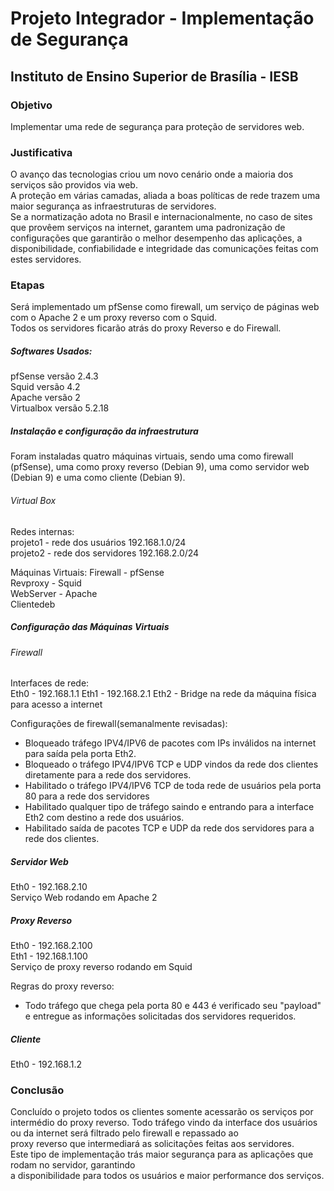
# Projeto Integrador - Implementação de Segurança

## Instituto de Ensino Superior de Brasília - IESB  

### Objetivo  
  Implementar uma rede de segurança para proteção de servidores web.

### Justificativa  
  O avanço das tecnologias criou um novo cenário onde a maioria dos serviços são providos via web.  
  A proteção em várias camadas, aliada a boas políticas de rede trazem uma maior segurança as infraestruturas de servidores.  
  Se a normatização adota no Brasil e internacionalmente, no caso de sites que provêem serviços na internet, garantem uma padronização de configurações que garantirão o melhor desempenho das aplicações, a disponibilidade, confiabilidade e integridade das comunicações feitas com estes servidores.
### Etapas  
  Será implementado um pfSense como firewall, um serviço de páginas web com o Apache 2 e um proxy reverso com o Squid.  
  Todos os servidores ficarão atrás do proxy Reverso e do Firewall.  

##### Softwares Usados:
  pfSense versão 2.4.3  
  Squid versão 4.2  
  Apache versão 2  
  Virtualbox versão 5.2.18  


##### Instalação e configuração da infraestrutura
  Foram instaladas quatro máquinas virtuais, sendo uma como firewall (pfSense), uma como proxy reverso (Debian 9), uma como servidor web (Debian 9) e uma como cliente (Debian 9).


###### Virtual Box
  Redes internas:  
  projeto1 - rede dos usuários 192.168.1.0/24  
  projeto2 - rede dos servidores 192.168.2.0/24  

  Máquinas Virtuais:
  Firewall - pfSense  
  Revproxy - Squid  
  WebServer - Apache  
  Clientedeb  

##### Configuração das Máquinas Virtuais  
###### Firewall

  Interfaces de rede:  
  Eth0 - 192.168.1.1
  Eth1 - 192.168.2.1
  Eth2 - Bridge na rede da máquina física para acesso a internet  

  Configurações de firewall(semanalmente revisadas):
   - Bloqueado tráfego IPV4/IPV6 de pacotes com IPs inválidos na internet para saída pela porta Eth2.
   - Bloqueado o tráfego IPV4/IPV6 TCP e UDP vindos da rede dos clientes diretamente para a rede dos servidores.
   - Habilitado o tráfego IPV4/IPV6 TCP de toda rede de usuários pela porta 80 para a rede dos servidores
   - Habilitado qualquer tipo de tráfego saindo e entrando para a interface Eth2 com destino a rede dos usuários.
   - Habilitado saída de pacotes TCP e UDP da rede dos servidores para a rede dos clientes.


##### Servidor Web
  Eth0 - 192.168.2.10  
  Serviço Web rodando em Apache 2  

##### Proxy Reverso  
  Eth0 - 192.168.2.100  
  Eth1 - 192.168.1.100  
  Serviço de proxy reverso rodando em Squid  

  Regras do proxy reverso:
  - Todo tráfego que chega pela porta 80 e 443 é verificado seu "payload" e entregue as informações solicitadas dos servidores requeridos.  


##### Cliente
  Eth0 - 192.168.1.2

### Conclusão  
  Concluído o projeto todos os clientes somente acessarão os serviços por intermédio do proxy reverso.
  Todo tráfego vindo da interface dos usuários ou da internet será filtrado pelo firewall e repassado ao  
  proxy reverso que intermediará as solicitações feitas aos servidores.   
  Este tipo de implementação trás maior segurança para as aplicações que rodam no servidor, garantindo   
  a disponibilidade para todos os usuários e maior performance dos serviços.
